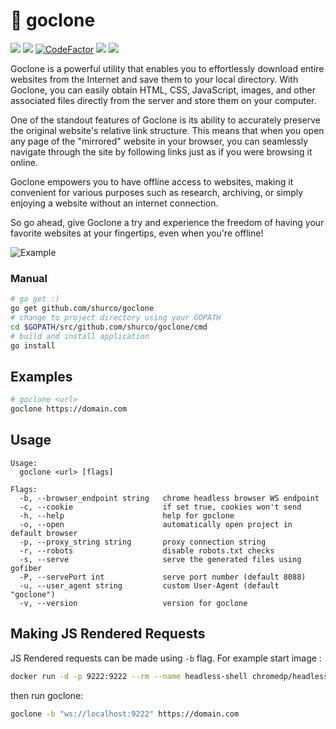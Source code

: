 # 🌱 goclone

<a href="https://github.com/shurco/goclone/releases"><img src="https://img.shields.io/github/v/release/shurco/goclone?sort=semver&label=Release&color=651FFF"></a>
<a href="https://goreportcard.com/report/github.com/shurco/goclone"><img src="https://goreportcard.com/badge/github.com/shurco/goclone"></a>
<a href="https://www.codefactor.io/repository/github/shurco/goclone"><img src="https://www.codefactor.io/repository/github/shurco/goclone/badge" alt="CodeFactor" /></a>
<a href="https://github.com/shurco/goclone/actions/workflows/release.yml"><img src="https://github.com/shurco/goclone/actions/workflows/release.yml/badge.svg"></a>
<a href="https://github.com/shurco/goclone/blob/master/LICENSE"><img src="https://img.shields.io/badge/License-MIT-yellow.svg"></a>


Goclone is a powerful utility that enables you to effortlessly download entire websites from the Internet and save them to your local directory. With Goclone, you can easily obtain HTML, CSS, JavaScript, images, and other associated files directly from the server and store them on your computer.

One of the standout features of Goclone is its ability to accurately preserve the original website's relative link structure. This means that when you open any page of the "mirrored" website in your browser, you can seamlessly navigate through the site by following links just as if you were browsing it online.

Goclone empowers you to have offline access to websites, making it convenient for various purposes such as research, archiving, or simply enjoying a website without an internet connection.

So go ahead, give Goclone a try and experience the freedom of having your favorite websites at your fingertips, even when you're offline!

![Example](/.github/media/example.gif)

<a name="manual"></a>

### Manual

```bash
# go get :)
go get github.com/shurco/goclone
# change to project directory using your GOPATH
cd $GOPATH/src/github.com/shurco/goclone/cmd
# build and install application
go install
```

<a name="examples"></a>

## Examples

```bash
# goclone <url>
goclone https://domain.com
```

<a name="usage"></a>

## Usage

```
Usage:
  goclone <url> [flags]

Flags:
  -b, --browser_endpoint string   chrome headless browser WS endpoint
  -c, --cookie                    if set true, cookies won't send
  -h, --help                      help for goclone
  -o, --open                      automatically open project in default browser
  -p, --proxy_string string       proxy connection string
  -r, --robots                    disable robots.txt checks
  -s, --serve                     serve the generated files using gofiber
  -P, --servePort int             serve port number (default 8088)
  -u, --user_agent string         custom User-Agent (default "goclone")
  -v, --version                   version for goclone
```

## Making JS Rendered Requests

JS Rendered requests can be made using ```-b``` flag. For example start image :  


``` bash
docker run -d -p 9222:9222 --rm --name headless-shell chromedp/headless-shell
```

then run goclone: 

```bash
goclone -b "ws://localhost:9222" https://domain.com
```

